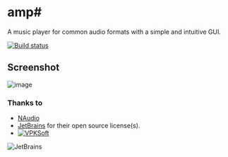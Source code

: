 # amp#
A music player for common audio formats with a simple and intuitive GUI.

[![Build status](https://ci.appveyor.com/api/projects/status/uhlautvij4stgkwk?svg=true)](https://ci.appveyor.com/project/VPKSoft/amp)

## Screenshot
![image](https://user-images.githubusercontent.com/40712699/62694814-b65d7580-b9dd-11e9-82e0-cddc0335b603.png)

### Thanks to
* [NAudio](https://github.com/naudio/NAudio)
* [JetBrains](https://www.jetbrains.com/?from=amp#) for their open source license(s).
* [![VPKSoft](https://circleci.com/gh/VPKSoft/amp.svg?style=shield)](https://app.circleci.com/pipelines/github/VPKSoft/amp)

![JetBrains](http://www.vpksoft.net/site/External/JetBrains/jetbrains.svg)
